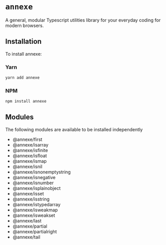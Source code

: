 # `annexe`

A general, modular Typescript utilities library for your everyday coding for modern browsers.

## Installation

To install annexe:

### Yarn

```sh
yarn add annexe
```

### NPM

```sh
npm install annexe
```

## Modules

The following modules are available to be installed independently

- @annexe/first
- @annexe/isarray
- @annexe/isfinite
- @annexe/isfloat
- @annexe/ismap
- @annexe/isnil
- @annexe/isnonemptystring
- @annexe/isnegative
- @annexe/isnumber
- @annexe/isplainobject
- @annexe/isset
- @annexe/isstring
- @annexe/istypedarray
- @annexe/isweakmap
- @annexe/isweakset
- @annexe/last
- @annexe/partial
- @annexe/partialright
- @annexe/tail
